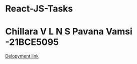 # React-JS-Tasks
# Chillara V L N S Pavana Vamsi -21BCE5095

[Delopyment link](https://pvamsi02.github.io/React-JS-Tasks/)
